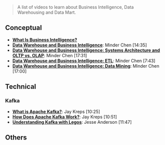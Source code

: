 > A list of videos to learn about Business Intelligence, Data Warehousing and Data Mart.

## Conceptual
* [**What Is Business Intelligence?**](https://www.youtube.com/watch?v=LFnewuBsYiY)
* [**Data Warehouse and Business Intelligence**](https://www.youtube.com/watch?v=PlV-S3TQOGg): Minder Chen [14:35]
* [**Data Warehouse and Business Intelligence: Systems Architecture and OLTP vs. OLAP**](https://www.youtube.com/watch?v=DffOEbxr9fI): Minder Chen [17:31]
* [**Data Warehouse and Business Intelligence: ETL**](https://www.youtube.com/watch?v=kTYoksgtx-c): Minder Chen [7:43]
* [**Data Warehouse and Business Intelligence: Data Mining**](https://www.youtube.com/watch?v=38sU64Zd_6Q): Minder Chen [17:00]

## Technical
### Kafka
* [**What is Apache Kafka?**](https://www.youtube.com/watch?v=mAgmwHHR6xY): Jay Kreps [10:25]
* [**How Does Apache Kafka Work?**](https://www.youtube.com/watch?v=EiWsPd6JDoo): Jay Kreps [10:51]
* [**Understanding Kafka with Legos**](https://www.youtube.com/watch?v=Q5wOegcVa8E): Jesse Anderson [11:47]

## Others

